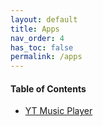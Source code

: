 ```yaml
---
layout: default
title: Apps
nav_order: 4
has_toc: false
permalink: /apps
---
```


<!-- 
{: .note }
> {: .opaque }
> 
>
> 
-->

<div class="w3-card">
<div class="w3-container">
<h4>Table of Contents</h4>
<ul>
<li><a class="text-delta" href="/apps/yt-music-menu-player">YT Music Player</a></li>
</ul>
</div>
</div>
